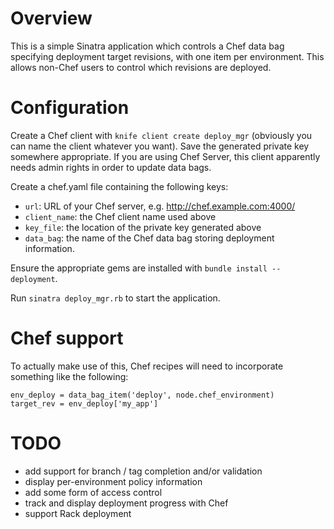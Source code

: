 Overview
========

This is a simple Sinatra application which controls a Chef data bag specifying deployment target revisions, with one item per environment. This allows non-Chef users to control which revisions are deployed.

Configuration
=============

Create a Chef client with `knife client create deploy_mgr` (obviously you can name the client whatever you want). Save the generated private key somewhere appropriate. If you are using Chef Server, this client apparently needs admin rights in order to update data bags.

Create a chef.yaml file containing the following keys:

* `url`: URL of your Chef server, e.g. http://chef.example.com:4000/
* `client_name`: the Chef client name used above
* `key_file`: the location of the private key generated above
* `data_bag`: the name of the Chef data bag storing deployment information.

Ensure the appropriate gems are installed with `bundle install --deployment`.

Run `sinatra deploy_mgr.rb` to start the application.

Chef support
============

To actually make use of this, Chef recipes will need to incorporate something like the following:

    env_deploy = data_bag_item('deploy', node.chef_environment)
    target_rev = env_deploy['my_app']

TODO
====
* add support for branch / tag completion and/or validation
* display per-environment policy information
* add some form of access control
* track and display deployment progress with Chef
* support Rack deployment
